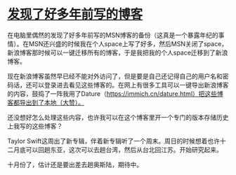 # [发现了好多年前写的博客](https://github.com/cufezhusy/cufezhusy.github.io/issues/19)

在电脑里偶然的发现了好多年前写的MSN博客的备份（这真是一个暴露年纪的事情）。在MSN还兴盛的时候我在个人space上写了好多，然后MSN关闭了space，新浪博客那时候可以一键迁移所有的博客，于是我把我的个人space迁移到了新浪博客。

现在新浪博客虽然早已经不能对外访问了，但是要是自己还记得自己的用户名和密码话，还可以登录进去看见这些博客的。在网上有很多工具可以一键导出新浪博客的内容，鼓捣了一阵我用了Dature（https://immich.cn/dature.html）把这些博客都导出到了本地（大赞）。

还没想好怎么处理这些内容，也许我可以在这个博客里开一个专门的版本存储历史上我写的这些博客？

Taylor Swift这周出了新专辑，伴着新专辑听了一个周末。周日的时候想着也许十二月底可以回趟东亚，这次可以去趟台湾，然后从台北回江苏。开始研究起来。

十月份了，估计还是要出差去趟奥斯陆，期待中。